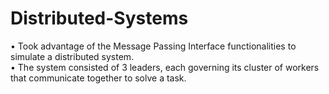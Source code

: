 # Distributed-Systems

• Took advantage of the Message Passing Interface functionalities to simulate a distributed system.<br />
• The system consisted of 3 leaders, each governing its cluster of workers that communicate together to solve a task.<br />
